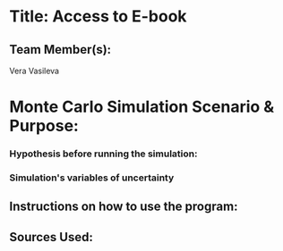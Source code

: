 
# Title: Access to E-book

## Team Member(s):
Vera Vasileva

# Monte Carlo Simulation Scenario & Purpose:

### Hypothesis before running the simulation:

### Simulation's variables of uncertainty

## Instructions on how to use the program:


## Sources Used:

